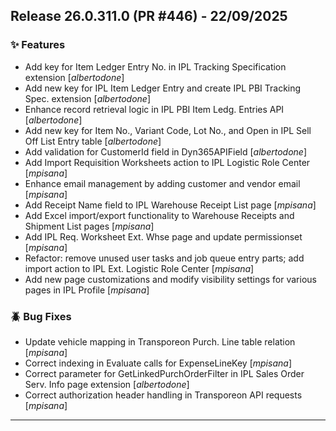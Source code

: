 ## Release 26.0.311.0 (PR #446) - 22/09/2025
### ✨ Features
  * Add key for Item Ledger Entry No. in IPL Tracking Specification extension [*albertodone*]
  * Add new key for IPL Item Ledger Entry and create IPL PBI Tracking Spec. extension [*albertodone*]
  * Enhance record retrieval logic in IPL PBI Item Ledg. Entries API [*albertodone*]
  * Add new key for Item No., Variant Code, Lot No., and Open in IPL Sell Off List Entry table [*albertodone*]
  * Add validation for CustomerId field in Dyn365APIField [*albertodone*]
  * Add Import Requisition Worksheets action to IPL Logistic Role Center [*mpisana*]
  * Enhance email management by adding customer and vendor email [*mpisana*]
  * Add Receipt Name field to IPL Warehouse Receipt List page [*mpisana*]
  * Add Excel import/export functionality to Warehouse Receipts and Shipment List pages [*mpisana*]
  * Add IPL Req. Worksheet Ext. Whse page and update permissionset [*mpisana*]
  * Refactor: remove unused user tasks and job queue entry parts; add import action to IPL Ext. Logistic Role Center [*mpisana*]
  * Add new page customizations and modify visibility settings for various pages in IPL Profile [*mpisana*]

### 🪲 Bug Fixes
  * Update vehicle mapping in Transporeon Purch. Line table relation [*mpisana*]
  * Correct indexing in Evaluate calls for ExpenseLineKey [*mpisana*]
  * Correct parameter for GetLinkedPurchOrderFilter in IPL Sales Order Serv. Info page extension [*albertodone*]
  * Correct authorization header handling in Transporeon API requests [*mpisana*]

---


